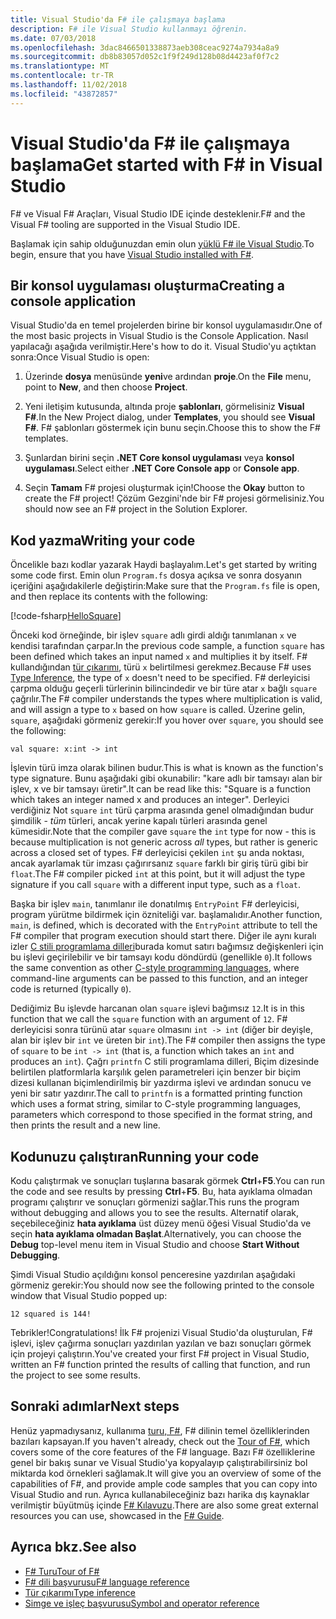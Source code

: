 ```yaml
---
title: Visual Studio'da F# ile çalışmaya başlama
description: F# ile Visual Studio kullanmayı öğrenin.
ms.date: 07/03/2018
ms.openlocfilehash: 3dac8466501338873aeb308ceac9274a7934a8a9
ms.sourcegitcommit: db8b83057d052c1f9f249d128b08d4423af0f7c2
ms.translationtype: MT
ms.contentlocale: tr-TR
ms.lasthandoff: 11/02/2018
ms.locfileid: "43872857"
---
```

# <a name="get-started-with-f-in-visual-studio"></a><span data-ttu-id="0b9db-103">Visual Studio'da F# ile çalışmaya başlama</span><span class="sxs-lookup"><span data-stu-id="0b9db-103">Get started with F# in Visual Studio</span></span>

<span data-ttu-id="0b9db-104">F# ve Visual F# Araçları, Visual Studio IDE içinde desteklenir.</span><span class="sxs-lookup"><span data-stu-id="0b9db-104">F# and the Visual F# tooling are supported in the Visual Studio IDE.</span></span>

<span data-ttu-id="0b9db-105">Başlamak için sahip olduğunuzdan emin olun [yüklü F# ile Visual Studio](install-fsharp.md#install-f-with-visual-studio).</span><span class="sxs-lookup"><span data-stu-id="0b9db-105">To begin, ensure that you have [Visual Studio installed with F#](install-fsharp.md#install-f-with-visual-studio).</span></span>

## <a name="creating-a-console-application"></a><span data-ttu-id="0b9db-106">Bir konsol uygulaması oluşturma</span><span class="sxs-lookup"><span data-stu-id="0b9db-106">Creating a console application</span></span>

<span data-ttu-id="0b9db-107">Visual Studio'da en temel projelerden birine bir konsol uygulamasıdır.</span><span class="sxs-lookup"><span data-stu-id="0b9db-107">One of the most basic projects in Visual Studio is the Console Application.</span></span>  <span data-ttu-id="0b9db-108">Nasıl yapılacağı aşağıda verilmiştir.</span><span class="sxs-lookup"><span data-stu-id="0b9db-108">Here's how to do it.</span></span>  <span data-ttu-id="0b9db-109">Visual Studio'yu açtıktan sonra:</span><span class="sxs-lookup"><span data-stu-id="0b9db-109">Once Visual Studio is open:</span></span>

1. <span data-ttu-id="0b9db-110">Üzerinde **dosya** menüsünde **yeni**ve ardından **proje**.</span><span class="sxs-lookup"><span data-stu-id="0b9db-110">On the **File** menu, point to **New**, and then choose **Project**.</span></span>

2.  <span data-ttu-id="0b9db-111">Yeni iletişim kutusunda, altında proje **şablonları**, görmelisiniz **Visual F#**.</span><span class="sxs-lookup"><span data-stu-id="0b9db-111">In the New Project dialog, under **Templates**, you should see **Visual F#**.</span></span>  <span data-ttu-id="0b9db-112">F# şablonları göstermek için bunu seçin.</span><span class="sxs-lookup"><span data-stu-id="0b9db-112">Choose this to show the F# templates.</span></span>

3. <span data-ttu-id="0b9db-113">Şunlardan birini seçin **.NET Core konsol uygulaması** veya **konsol uygulaması**.</span><span class="sxs-lookup"><span data-stu-id="0b9db-113">Select either **.NET Core Console app** or **Console app**.</span></span>

3. <span data-ttu-id="0b9db-114">Seçin **Tamam** F# projesi oluşturmak için!</span><span class="sxs-lookup"><span data-stu-id="0b9db-114">Choose the **Okay** button to create the F# project!</span></span>  <span data-ttu-id="0b9db-115">Çözüm Gezgini'nde bir F# projesi görmelisiniz.</span><span class="sxs-lookup"><span data-stu-id="0b9db-115">You should now see an F# project in the Solution Explorer.</span></span>

## <a name="writing-your-code"></a><span data-ttu-id="0b9db-116">Kod yazma</span><span class="sxs-lookup"><span data-stu-id="0b9db-116">Writing your code</span></span>

<span data-ttu-id="0b9db-117">Öncelikle bazı kodlar yazarak Haydi başlayalım.</span><span class="sxs-lookup"><span data-stu-id="0b9db-117">Let's get started by writing some code first.</span></span>  <span data-ttu-id="0b9db-118">Emin olun `Program.fs` dosya açıksa ve sonra dosyanın içeriğini aşağıdakilerle değiştirin:</span><span class="sxs-lookup"><span data-stu-id="0b9db-118">Make sure that the `Program.fs` file is open, and then replace its contents with the following:</span></span>

[!code-fsharp[HelloSquare](../../../samples/snippets/fsharp/getting-started/hello-square.fs)]

<span data-ttu-id="0b9db-119">Önceki kod örneğinde, bir işlev `square` adlı girdi aldığı tanımlanan `x` ve kendisi tarafından çarpar.</span><span class="sxs-lookup"><span data-stu-id="0b9db-119">In the previous code sample, a function `square` has been defined which takes an input named `x` and multiplies it by itself.</span></span>  <span data-ttu-id="0b9db-120">F# kullandığından [tür çıkarımı](../language-reference/type-inference.md), türü `x` belirtilmesi gerekmez.</span><span class="sxs-lookup"><span data-stu-id="0b9db-120">Because F# uses [Type Inference](../language-reference/type-inference.md), the type of `x` doesn't need to be specified.</span></span>  <span data-ttu-id="0b9db-121">F# derleyicisi çarpma olduğu geçerli türlerinin bilincindedir ve bir türe atar `x` bağlı `square` çağrılır.</span><span class="sxs-lookup"><span data-stu-id="0b9db-121">The F# compiler understands the types where multiplication is valid, and will assign a type to `x` based on how `square` is called.</span></span>  <span data-ttu-id="0b9db-122">Üzerine gelin, `square`, aşağıdaki görmeniz gerekir:</span><span class="sxs-lookup"><span data-stu-id="0b9db-122">If you hover over `square`, you should see the following:</span></span>

```
val square: x:int -> int
```

<span data-ttu-id="0b9db-123">İşlevin türü imza olarak bilinen budur.</span><span class="sxs-lookup"><span data-stu-id="0b9db-123">This is what is known as the function's type signature.</span></span>  <span data-ttu-id="0b9db-124">Bunu aşağıdaki gibi okunabilir: "kare adlı bir tamsayı alan bir işlev, x ve bir tamsayı üretir".</span><span class="sxs-lookup"><span data-stu-id="0b9db-124">It can be read like this: "Square is a function which takes an integer named x and produces an integer".</span></span>  <span data-ttu-id="0b9db-125">Derleyici verdiğiniz Not `square` `int` türü çarpma arasında genel olmadığından budur şimdilik - *tüm* türleri, ancak yerine kapalı türleri arasında genel kümesidir.</span><span class="sxs-lookup"><span data-stu-id="0b9db-125">Note that the compiler gave `square` the `int` type for now - this is because multiplication is not generic across *all* types, but rather is generic across a closed set of types.</span></span>  <span data-ttu-id="0b9db-126">F# derleyicisi çekilen `int` şu anda noktası, ancak ayarlamak tür imzası çağırırsanız `square` farklı bir giriş türü gibi bir `float`.</span><span class="sxs-lookup"><span data-stu-id="0b9db-126">The F# compiler picked `int` at this point, but it will adjust the type signature if you call `square` with a different input type, such as a `float`.</span></span>

<span data-ttu-id="0b9db-127">Başka bir işlev `main`, tanımlanır ile donatılmış `EntryPoint` F# derleyicisi, program yürütme bildirmek için özniteliği var. başlamalıdır.</span><span class="sxs-lookup"><span data-stu-id="0b9db-127">Another function, `main`, is defined, which is decorated with the `EntryPoint` attribute to tell the F# compiler that program execution should start there.</span></span>  <span data-ttu-id="0b9db-128">Diğer ile aynı kuralı izler [C stili programlama dilleri](https://en.wikipedia.org/wiki/Entry_point#C_and_C.2B.2B)burada komut satırı bağımsız değişkenleri için bu işlevi geçirilebilir ve bir tamsayı kodu döndürdü (genellikle `0`).</span><span class="sxs-lookup"><span data-stu-id="0b9db-128">It follows the same convention as other [C-style programming languages](https://en.wikipedia.org/wiki/Entry_point#C_and_C.2B.2B), where command-line arguments can be passed to this function, and an integer code is returned (typically `0`).</span></span>

<span data-ttu-id="0b9db-129">Dediğimiz Bu işlevde harcanan olan `square` işlevi bağımsız `12`.</span><span class="sxs-lookup"><span data-stu-id="0b9db-129">It is in this function that we call the `square` function with an argument of `12`.</span></span>  <span data-ttu-id="0b9db-130">F# derleyicisi sonra türünü atar `square` olmasını `int -> int` (diğer bir deyişle, alan bir işlev bir `int` ve üreten bir `int`).</span><span class="sxs-lookup"><span data-stu-id="0b9db-130">The F# compiler then assigns the type of `square` to be `int -> int` (that is, a function which takes an `int` and produces an `int`).</span></span>  <span data-ttu-id="0b9db-131">Çağrı `printfn` C stili programlama dilleri, Biçim dizesinde belirtilen platformlarla karşılık gelen parametreleri için benzer bir biçim dizesi kullanan biçimlendirilmiş bir yazdırma işlevi ve ardından sonucu ve yeni bir satır yazdırır.</span><span class="sxs-lookup"><span data-stu-id="0b9db-131">The call to `printfn` is a formatted printing function which uses a format string, similar to C-style programming languages, parameters which correspond to those specified in the format string, and then prints the result and a new line.</span></span>

## <a name="running-your-code"></a><span data-ttu-id="0b9db-132">Kodunuzu çalıştıran</span><span class="sxs-lookup"><span data-stu-id="0b9db-132">Running your code</span></span>

<span data-ttu-id="0b9db-133">Kodu çalıştırmak ve sonuçları tuşlarına basarak görmek **Ctrl**+**F5**.</span><span class="sxs-lookup"><span data-stu-id="0b9db-133">You can run the code and see results by pressing **Ctrl**+**F5**.</span></span>  <span data-ttu-id="0b9db-134">Bu, hata ayıklama olmadan programı çalıştırır ve sonuçları görmenizi sağlar.</span><span class="sxs-lookup"><span data-stu-id="0b9db-134">This runs the program without debugging and allows you to see the results.</span></span>  <span data-ttu-id="0b9db-135">Alternatif olarak, seçebileceğiniz **hata ayıklama** üst düzey menü öğesi Visual Studio'da ve seçin **hata ayıklama olmadan Başlat**.</span><span class="sxs-lookup"><span data-stu-id="0b9db-135">Alternatively, you can choose the **Debug** top-level menu item in Visual Studio and choose **Start Without Debugging**.</span></span>

<span data-ttu-id="0b9db-136">Şimdi Visual Studio açıldığını konsol penceresine yazdırılan aşağıdaki görmeniz gerekir:</span><span class="sxs-lookup"><span data-stu-id="0b9db-136">You should now see the following printed to the console window that Visual Studio popped up:</span></span>

```
12 squared is 144!
```

<span data-ttu-id="0b9db-137">Tebrikler!</span><span class="sxs-lookup"><span data-stu-id="0b9db-137">Congratulations!</span></span>  <span data-ttu-id="0b9db-138">İlk F# projenizi Visual Studio'da oluşturulan, F# işlevi, işlev çağırma sonuçları yazdırılan yazılan ve bazı sonuçları görmek için projeyi çalıştırın.</span><span class="sxs-lookup"><span data-stu-id="0b9db-138">You've created your first F# project in Visual Studio, written an F# function printed the results of calling that function, and run the project to see some results.</span></span>

## <a name="next-steps"></a><span data-ttu-id="0b9db-139">Sonraki adımlar</span><span class="sxs-lookup"><span data-stu-id="0b9db-139">Next steps</span></span>

<span data-ttu-id="0b9db-140">Henüz yapmadıysanız, kullanıma [turu, F#](../tour.md), F# dilinin temel özelliklerinden bazıları kapsayan.</span><span class="sxs-lookup"><span data-stu-id="0b9db-140">If you haven't already, check out the [Tour of F#](../tour.md), which covers some of the core features of the F# language.</span></span>  <span data-ttu-id="0b9db-141">Bazı F# özelliklerine genel bir bakış sunar ve Visual Studio'ya kopyalayıp çalıştırabilirsiniz bol miktarda kod örnekleri sağlamak.</span><span class="sxs-lookup"><span data-stu-id="0b9db-141">It will give you an overview of some of the capabilities of F#, and provide ample code samples that you can copy into Visual Studio and run.</span></span>  <span data-ttu-id="0b9db-142">Ayrıca kullanabileceğiniz bazı harika dış kaynaklar verilmiştir büyütmüş içinde [F# Kılavuzu](../index.md).</span><span class="sxs-lookup"><span data-stu-id="0b9db-142">There are also some great external resources you can use, showcased in the [F# Guide](../index.md).</span></span>

## <a name="see-also"></a><span data-ttu-id="0b9db-143">Ayrıca bkz.</span><span class="sxs-lookup"><span data-stu-id="0b9db-143">See also</span></span>

- [<span data-ttu-id="0b9db-144">F# Turu</span><span class="sxs-lookup"><span data-stu-id="0b9db-144">Tour of F#</span></span>](../tour.md)
- [<span data-ttu-id="0b9db-145">F# dili başvurusu</span><span class="sxs-lookup"><span data-stu-id="0b9db-145">F# language reference</span></span>](../language-reference/index.md)
- [<span data-ttu-id="0b9db-146">Tür çıkarımı</span><span class="sxs-lookup"><span data-stu-id="0b9db-146">Type inference</span></span>](../language-reference/type-inference.md)
- [<span data-ttu-id="0b9db-147">Simge ve işleç başvurusu</span><span class="sxs-lookup"><span data-stu-id="0b9db-147">Symbol and operator reference</span></span>](../language-reference/symbol-and-operator-reference/index.md)
